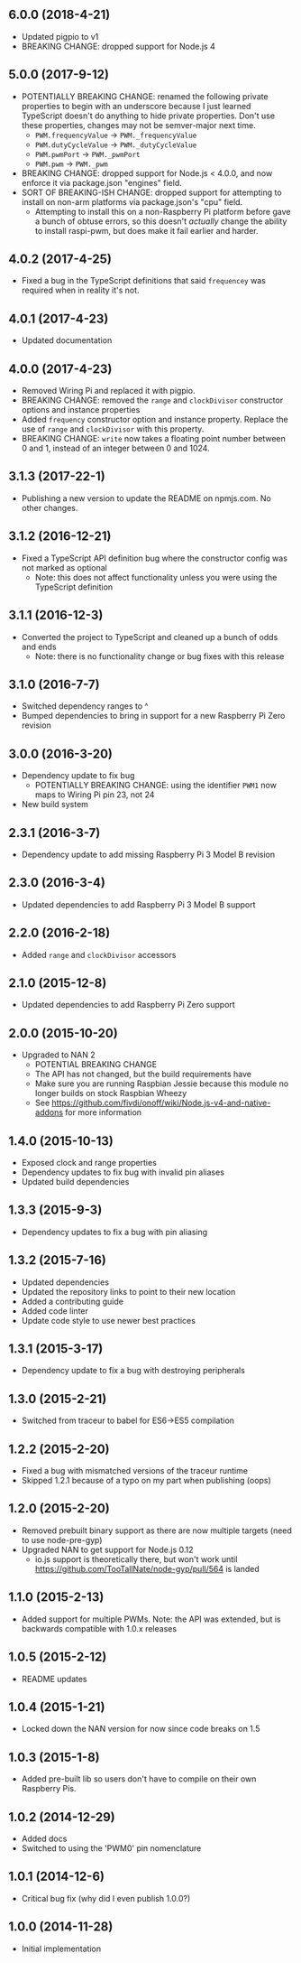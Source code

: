 ## 6.0.0 (2018-4-21)

- Updated pigpio to v1
- BREAKING CHANGE: dropped support for Node.js 4

## 5.0.0 (2017-9-12)

- POTENTIALLY BREAKING CHANGE: renamed the following private properties to begin with an underscore because I just learned TypeScript doesn't do anything to hide private properties. Don't use these properties, changes may not be semver-major next time.
    - `PWM.frequencyValue` -> `PWM._frequencyValue`
    - `PWM.dutyCycleValue` -> `PWM._dutyCycleValue`
    - `PWM.pwmPort` -> `PWM._pwmPort`
    - `PWM.pwm` -> `PWM._pwm`
- BREAKING CHANGE: dropped support for Node.js < 4.0.0, and now enforce it via package.json "engines" field.
- SORT OF BREAKING-ISH CHANGE: dropped support for attempting to install on non-arm platforms via package.json's "cpu" field.
    - Attempting to install this on a non-Raspberry Pi platform before gave a bunch of obtuse errors, so this doesn't _actually_ change the ability to install raspi-pwm, but does make it fail earlier and harder.

## 4.0.2 (2017-4-25)

- Fixed a bug in the TypeScript definitions that said `frequencey` was required when in reality it's not.

## 4.0.1 (2017-4-23)

- Updated documentation

## 4.0.0 (2017-4-23)

- Removed Wiring Pi and replaced it with pigpio.
- BREAKING CHANGE: removed the `range` and `clockDivisor` constructor options and instance properties
- Added `frequency` constructor option and instance property. Replace the use of `range` and `clockDivisor` with this property.
- BREAKING CHANGE: `write` now takes a floating point number between 0 and 1, instead of an integer between 0 and 1024.

## 3.1.3 (2017-22-1)

- Publishing a new version to update the README on npmjs.com. No other changes.

## 3.1.2 (2016-12-21)

- Fixed a TypeScript API definition bug where the constructor config was not marked as optional
  - Note: this does not affect functionality unless you were using the TypeScript definition

## 3.1.1 (2016-12-3)

- Converted the project to TypeScript and cleaned up a bunch of odds and ends
  - Note: there is no functionality change or bug fixes with this release

## 3.1.0 (2016-7-7)

- Switched dependency ranges to ^
- Bumped dependencies to bring in support for a new Raspberry Pi Zero revision

## 3.0.0 (2016-3-20)

- Dependency update to fix bug
  - POTENTIALLY BREAKING CHANGE: using the identifier `PWM1` now maps to Wiring Pi pin 23, not 24
- New build system

## 2.3.1 (2016-3-7)

- Dependency update to add missing Raspberry Pi 3 Model B revision

## 2.3.0 (2016-3-4)

- Updated dependencies to add Raspberry Pi 3 Model B support

## 2.2.0 (2016-2-18)

- Added `range` and `clockDivisor` accessors

## 2.1.0 (2015-12-8)

- Updated dependencies to add Raspberry Pi Zero support

## 2.0.0 (2015-10-20)

- Upgraded to NAN 2
  - POTENTIAL BREAKING CHANGE
  - The API has not changed, but the build requirements have
  - Make sure you are running Raspbian Jessie because this module no longer builds on stock Raspbian Wheezy
  - See https://github.com/fivdi/onoff/wiki/Node.js-v4-and-native-addons for more information

## 1.4.0 (2015-10-13)

- Exposed clock and range properties
- Dependency updates to fix bug with invalid pin aliases
- Updated build dependencies

## 1.3.3 (2015-9-3)

- Dependency updates to fix a bug with pin aliasing

## 1.3.2 (2015-7-16)

- Updated dependencies
- Updated the repository links to point to their new location
- Added a contributing guide
- Added code linter
- Update code style to use newer best practices

## 1.3.1 (2015-3-17)

- Dependency update to fix a bug with destroying peripherals

## 1.3.0 (2015-2-21)

- Switched from traceur to babel for ES6->ES5 compilation

## 1.2.2 (2015-2-20)

- Fixed a bug with mismatched versions of the traceur runtime
- Skipped 1.2.1 because of a typo on my part when publishing (oops)

## 1.2.0 (2015-2-20)

- Removed prebuilt binary support as there are now multiple targets (need to use node-pre-gyp)
- Upgraded NAN to get support for Node.js 0.12
  - io.js support is theoretically there, but won't work until https://github.com/TooTallNate/node-gyp/pull/564 is landed

## 1.1.0 (2015-2-13)

- Added support for multiple PWMs. Note: the API was extended, but is backwards compatible with 1.0.x releases

## 1.0.5 (2015-2-12)

- README updates

## 1.0.4 (2015-1-21)

- Locked down the NAN version for now since code breaks on 1.5

## 1.0.3 (2015-1-8)

- Added pre-built lib so users don't have to compile on their own Raspberry Pis.

## 1.0.2 (2014-12-29)

- Added docs
- Switched to using the 'PWM0' pin nomenclature

## 1.0.1 (2014-12-6)

- Critical bug fix (why did I even publish 1.0.0?)

## 1.0.0 (2014-11-28)

- Initial implementation
